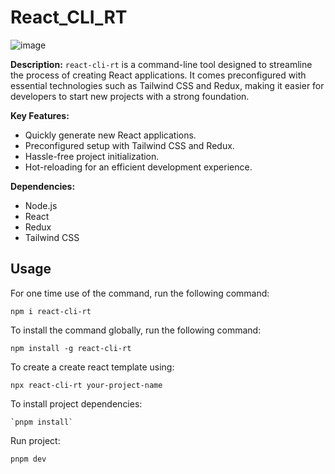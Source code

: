 # React_CLI_RT

![image](https://github.com/shenmemoon1/react-cli-rt/assets/79250603/73cbf1bb-f300-4c57-9e91-5aa48b8c0045)

**Description:**
`react-cli-rt` is a command-line tool designed to streamline the process of creating React applications. It comes preconfigured with essential technologies such as Tailwind CSS and Redux, making it easier for developers to start new projects with a strong foundation.

**Key Features:**

- Quickly generate new React applications.
- Preconfigured setup with Tailwind CSS and Redux.
- Hassle-free project initialization.
- Hot-reloading for an efficient development experience.

**Dependencies:**

- Node.js
- React
- Redux
- Tailwind CSS

## Usage

For one time use of the command, run the following command:

```shell
npm i react-cli-rt
```

To install the command globally, run the following command:

```shell
npm install -g react-cli-rt
```

To create a create react template using:

```
npx react-cli-rt your-project-name
```

To install project dependencies:

```
`pnpm install`
```

Run project:

```
pnpm dev
```
